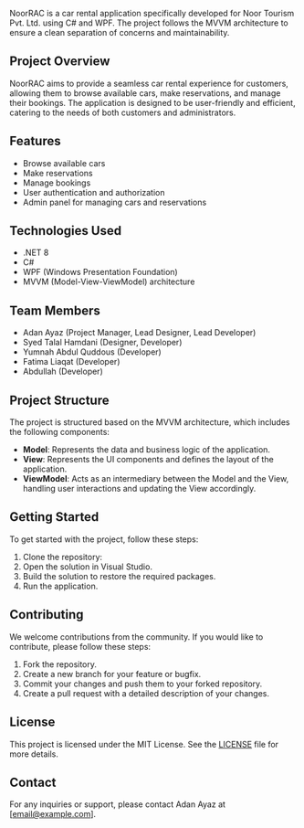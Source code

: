 NoorRAC is a car rental application specifically developed for Noor Tourism Pvt. Ltd. using C# and WPF. The project follows the MVVM architecture to ensure a clean separation of concerns and maintainability.

## Project Overview

NoorRAC aims to provide a seamless car rental experience for customers, allowing them to browse available cars, make reservations, and manage their bookings. The application is designed to be user-friendly and efficient, catering to the needs of both customers and administrators.

## Features

- Browse available cars
- Make reservations
- Manage bookings
- User authentication and authorization
- Admin panel for managing cars and reservations

## Technologies Used

- .NET 8
- C#
- WPF (Windows Presentation Foundation)
- MVVM (Model-View-ViewModel) architecture

## Team Members

- Adan Ayaz (Project Manager, Lead Designer, Lead Developer)
- Syed Talal Hamdani (Designer, Developer)
- Yumnah Abdul Quddous (Developer)
- Fatima Liaqat (Developer)
- Abdullah (Developer)

## Project Structure

The project is structured based on the MVVM architecture, which includes the following components:

- **Model**: Represents the data and business logic of the application.
- **View**: Represents the UI components and defines the layout of the application.
- **ViewModel**: Acts as an intermediary between the Model and the View, handling user interactions and updating the View accordingly.

## Getting Started

To get started with the project, follow these steps:

1. Clone the repository:
2. Open the solution in Visual Studio.
3. Build the solution to restore the required packages.
4. Run the application.

## Contributing

We welcome contributions from the community. If you would like to contribute, please follow these steps:

1. Fork the repository.
2. Create a new branch for your feature or bugfix.
3. Commit your changes and push them to your forked repository.
4. Create a pull request with a detailed description of your changes.

## License

This project is licensed under the MIT License. See the [LICENSE](LICENSE) file for more details.

## Contact

For any inquiries or support, please contact Adan Ayaz at [email@example.com].
